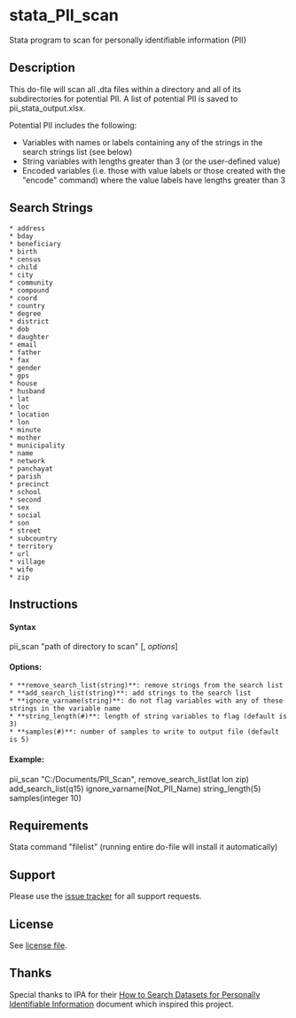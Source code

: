 # stata_PII_scan
Stata program to scan for personally identifiable information (PII)

## Description

This do-file will scan all .dta files within a directory and all of its subdirectories for potential PII. A list of potential PII is saved to pii_stata_output.xlsx.

Potential PII includes the following: 
- Variables with names or labels containing any of the strings in the search strings list (see below)
- String variables with lengths greater than 3 (or the user-defined value)
- Encoded variables (i.e. those with value labels or those created with the "encode" command) where the value labels have lengths greater than 3

## Search Strings 

	* address
	* bday
	* beneficiary
	* birth 
	* census
	* child
	* city
	* community
	* compound
	* coord
	* country
	* degree
	* district
	* dob
	* daughter
	* email
	* father
	* fax
	* gender
	* gps
	* house
	* husband
	* lat
	* loc 
	* location
	* lon
	* minute
	* mother
	* municipality
	* name
	* network
	* panchayat
	* parish
	* precinct
	* school
	* second
	* sex
	* social
	* son
	* street
	* subcountry
	* territory
	* url
	* village
	* wife
	* zip

## Instructions

#### Syntax

pii_scan "path of directory to scan" [, *options*]

#### Options:
	* **remove_search_list(string)**: remove strings from the search list 
	* **add_search_list(string)**: add strings to the search list 
	* **ignore_varname(string)**: do not flag variables with any of these strings in the variable name
	* **string_length(#)**: length of string variables to flag (default is 3)
	* **samples(#)**: number of samples to write to output file (default is 5) 

#### Example: 

pii_scan "C:/Documents/PII_Scan", remove_search_list(lat lon zip) add_search_list(q15) ignore_varname(Not_PII_Name) string_length(5) samples(integer 10)

## Requirements

Stata command "filelist" (running entire do-file will install it automatically)

## Support

Please use the [issue tracker](https://github.com/J-PAL/PII-Scan/issues) for all support requests.

## License

See [license file](LICENSE.txt).

## Thanks
Special thanks to IPA for their [How to Search Datasets for Personally Identifiable Information](http://www.poverty-action.org/sites/default/files/Guideline_How-to-Search-Datasets-for-PII.pdf) document which inspired this project.